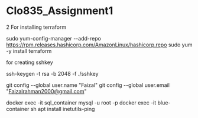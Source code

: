 # Clo835_Assignment1
2
For installing terraform

sudo yum-config-manager --add-repo https://rpm.releases.hashicorp.com/AmazonLinux/hashicorp.repo
sudo yum -y install terraform

for creating sshkey

ssh-keygen -t rsa -b 2048 -f ./sshkey


git config --global user.name "Faizal"
git config --global user.email "Faizalrahman2000@gmail.com"

docker exec -it sql_container mysql -u root -p
docker exec -it blue-container sh
apt install inetutils-ping